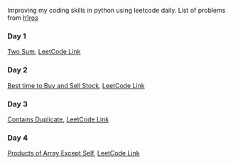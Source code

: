 Improving my coding skills in python using leetcode daily. List of problems from [h1ros](https://h1ros.github.io/posts/coding/leetcode-top-100-problem-selection/)

### Day 1 ###
[Two Sum](https://github.com/Paramamithra/100-Days-of-Leet-Code/blob/main/Two%20Sum.py), [LeetCode Link](https://leetcode.com/problems/two-sum/)

### Day 2 ###
[Best time to Buy and Sell Stock](https://github.com/Paramamithra/100-Days-of-Leet-Code/blob/main/Best%20Time%20to%20Buy%20and%20Sell%20Stock.py), [LeetCode Link](https://leetcode.com/problems/best-time-to-buy-and-sell-stock/)

### Day 3 ###
[Contains Duplicate](https://github.com/Paramamithra/100-Days-of-Leet-Code/blob/main/Contains%20Duplicate.py), [LeetCode Link](https://leetcode.com/problems/contains-duplicate/)

### Day 4 ###
[Products of Array Except Self](https://github.com/Paramamithra/100-Days-of-Leet-Code/blob/main/Products%20of%20Array%20Except%20Self.py), [LeetCode Link](https://leetcode.com/problems/product-of-array-except-self/)
